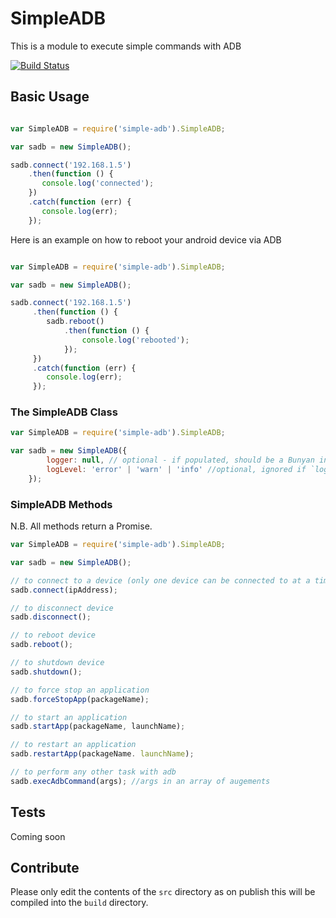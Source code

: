 # SimpleADB

This is a module to execute simple commands with ADB

[![Build Status](https://travis-ci.org/irvingswiftj/SimpleADB.svg?branch=master)](https://travis-ci.org/irvingswiftj/SimpleADB)

## Basic Usage

```js

var SimpleADB = require('simple-adb').SimpleADB;

var sadb = new SimpleADB();

sadb.connect('192.168.1.5')
    .then(function () {
       console.log('connected');
    })
    .catch(function (err) {
       console.log(err);
    });

```

Here is an example on how to reboot your android device via ADB

```js

var SimpleADB = require('simple-adb').SimpleADB;

var sadb = new SimpleADB();

sadb.connect('192.168.1.5')
     .then(function () {
        sadb.reboot()
            .then(function () {
                console.log('rebooted');
            });
     })
     .catch(function (err) {
        console.log(err);
     });


```
### The SimpleADB Class

```js
var SimpleADB = require('simple-adb').SimpleADB;

var sadb = new SimpleADB({
        logger: null, // optional - if populated, should be a Bunyan instance.
        logLevel: 'error' | 'warn' | 'info' //optional, ignored if `logger` is populated
    });
```

### SimpleADB Methods

N.B. All methods return a Promise.

```js
var SimpleADB = require('simple-adb').SimpleADB;

var sadb = new SimpleADB();

// to connect to a device (only one device can be connected to at a time)
sadb.connect(ipAddress);

// to disconnect device
sadb.disconnect();

// to reboot device
sadb.reboot();

// to shutdown device
sadb.shutdown();

// to force stop an application
sadb.forceStopApp(packageName);

// to start an application
sadb.startApp(packageName, launchName);

// to restart an application
sadb.restartApp(packageName. launchName);

// to perform any other task with adb
sadb.execAdbCommand(args); //args in an array of augements
```

## Tests

Coming soon

## Contribute
Please only edit the contents of the `src` directory as on publish this will be compiled into the `build` directory.
